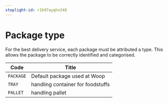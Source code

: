 ```yaml
---
stoplight-id: r1k97ayqhn348
---
```


# Package type

For the best delivery service, each package must be attributed a type. This allows the package to be correctly identified and categorised.

| Code                          | Title                                                                     |
| ----------------------------- | ------------------------------------------------------------------------- |
| `PACKAGE`          | Default package used at Woop                              |
| `TRAY`            |  handling container for foodstuffs                                                     |
| `PALLET`              | handling pallet                                                                     